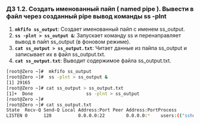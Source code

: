 ### Д3 1.2. Создать именованный пайп ( named pipe ). Вывести в файл через созданный pipe вывод команды ss -plnt

1. **`mkfifo ss_output`**: Создает именованный пайп с именем ss_output.
2. **`ss -plnt > ss_output &`**: Запускает команду ss и перенаправляет вывод в пайп ss_output (в фоновом режиме).
3. **`cat ss_output > ss_output.txt`**: Читает данные из пайпа ss_output и записывает их в файл ss_output.txt.
4. **`cat ss_output.txt`**: Выводит содержимое файла ss_output.txt.

```bash
[root@Zero ~]#	mkfifo ss_output
[root@Zero ~]#  ss -plnt > ss_output &
[1] 29165
[root@Zero ~]# cat ss_output > ss_output.txt
[1]+  Done                    ss -plnt > ss_output
[root@Zero ~]# 
[root@Zero ~]# cat ss_output.txt
State  Recv-Q Send-Q Local Address:Port Peer Address:PortProcess
LISTEN 0      128          0.0.0.0:22        0.0.0.0:*    users:(("sshd",pid=1119,fd=5))

